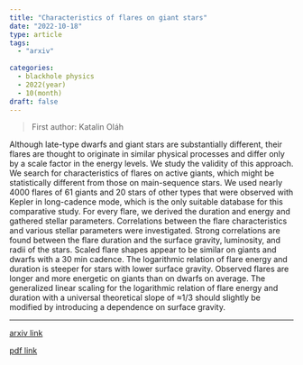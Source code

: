 ```yaml
---
title: "Characteristics of flares on giant stars"
date: "2022-10-18"
type: article
tags:
  - "arxiv"
  
categories:
  - blackhole physics
  - 2022(year)
  - 10(month)
draft: false
---
```

> First author: Katalin Oláh

 Although late-type dwarfs and giant stars are substantially different, their
flares are thought to originate in similar physical processes and differ only
by a scale factor in the energy levels. We study the validity of this approach.
We search for characteristics of flares on active giants, which might be
statistically different from those on main-sequence stars. We used nearly 4000
flares of 61 giants and 20 stars of other types that were observed with Kepler
in long-cadence mode, which is the only suitable database for this comparative
study. For every flare, we derived the duration and energy and gathered stellar
parameters. Correlations between the flare characteristics and various stellar
parameters were investigated. Strong correlations are found between the flare
duration and the surface gravity, luminosity, and radii of the stars. Scaled
flare shapes appear to be similar on giants and dwarfs with a 30 min cadence.
The logarithmic relation of flare energy and duration is steeper for stars with
lower surface gravity. Observed flares are longer and more energetic on giants
than on dwarfs on average. The generalized linear scaling for the logarithmic
relation of flare energy and duration with a universal theoretical slope of
$\approx$1/3 should slightly be modified by introducing a dependence on surface
gravity.

---
[arxiv link](http://arxiv.org/abs/2210.09710v1)

[pdf link](http://arxiv.org/pdf/2210.09710v1)